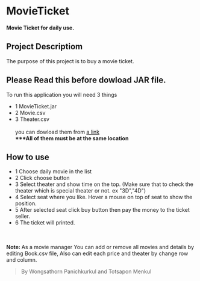 # MovieTicket
__Movie Ticket for daily use.__
## Project Descriptiom
  The purpose of this project is to buy a movie ticket.

## Please Read this before dowload JAR file.
To run this application you will need 3 things
- 1 MovieTicket.jar
- 2 Movie.csv
- 3 Theater.csv
<br><br>
you can dowload them from [a link](https://github.com/hereton/MovieTicket)
<br><b>***All of them must be at the same location</b><br>
## How to use 
- 1 Choose daily movie in the list 
- 2 Click choose button 
- 3 Select theater and show time on the top. (Make sure that to check the theater which is special theater or not. ex "3D","4D")
- 4 Select seat where you like. Hover a mouse on top of seat to show the position.
- 5 After selected seat click buy button then pay the money to the ticket seller.
- 6 The ticket will printed.

<br>
<br><b>Note: </b> As a movie manager You can add or remove all movies and details by editing Book.csv file, Also can edit each price and theater by change row and column.

>By Wongsathorn Panichkurkul and Totsapon Menkul

